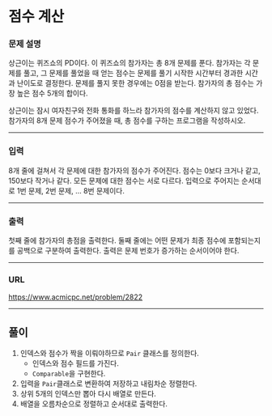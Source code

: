# 점수 계산

### 문제 설명

상근이는 퀴즈쇼의 PD이다. 이 퀴즈쇼의 참가자는 총 8개 문제를 푼다. 참가자는 각 문제를 풀고, 그 문제를 풀었을 때 얻는 점수는 문제를 풀기 시작한 시간부터 경과한 시간과 난이도로 결정한다. 문제를 풀지 못한 경우에는 0점을 받는다. 참가자의 총 점수는 가장 높은 점수 5개의 합이다.

상근이는 잠시 여자친구와 전화 통화를 하느라 참가자의 점수를 계산하지 않고 있었다. 참가자의 8개 문제 점수가 주어졌을 때, 총 점수를 구하는 프로그램을 작성하시오.

-----------
### 입력

8개 줄에 걸쳐서 각 문제에 대한 참가자의 점수가 주어진다. 점수는 0보다 크거나 같고, 150보다 작거나 같다. 모든 문제에 대한 점수는 서로 다르다. 입력으로 주어지는 순서대로 1번 문제, 2번 문제, ... 8번 문제이다.

-----------
### 출력

첫째 줄에 참가자의 총점을 출력한다. 둘째 줄에는 어떤 문제가 최종 점수에 포함되는지를 공백으로 구분하여 출력한다. 출력은 문제 번호가 증가하는 순서이어야 한다.

-----------
### URL

https://www.acmicpc.net/problem/2822

-----------
## 풀이
1. 인덱스와 점수가 짝을 이뤄야하므로 `Pair` 클래스를 정의한다.
   - 인덱스와 점수 필드를 가진다.
   - `Comparable`을 구현한다.
2. 입력을 `Pair`클래스로 변환하여 저장하고 내림차순 정렬한다.
3. 상위 5개의 인덱스만 뽑아 다시 배열로 만든다.
4. 배열을 오름차순으로 정렬하고 순서대로 출력한다.
